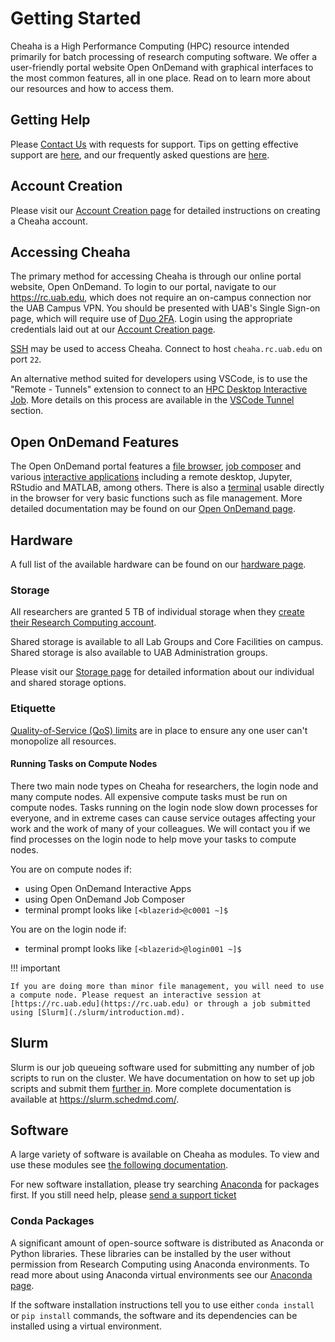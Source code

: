 # Getting Started

Cheaha is a High Performance Computing (HPC) resource intended primarily for batch processing of research computing software. We offer a user-friendly portal website Open OnDemand with graphical interfaces to the most common features, all in one place. Read on to learn more about our resources and how to access them.

## Getting Help

Please [Contact Us](../index.md#contact-us) with requests for support. Tips on getting effective support are [here](../help/support.md), and our frequently asked questions are [here](../help/faq.md).

## Account Creation

Please visit our [Account Creation page](../account_management/cheaha_account.md) for detailed instructions on creating a Cheaha account.

## Accessing Cheaha

The primary method for accessing Cheaha is through our online portal website, Open OnDemand. To login to our portal, navigate to our <https://rc.uab.edu>, which does not require an on-campus connection nor the UAB Campus VPN. You should be presented with UAB's Single Sign-on page, which will require use of [Duo 2FA](https://www.uab.edu/it/home/security/2-factor). Login using the appropriate credentials laid out at our [Account Creation page](../account_management/cheaha_account.md).

[SSH](../uab_cloud/remote_access.md#command-line-via-ssh) may be used to access Cheaha. Connect to host `cheaha.rc.uab.edu` on port `22`.

An alternative method suited for developers using VSCode, is to use the "Remote - Tunnels" extension to connect to an [HPC Desktop Interactive Job](./open_ondemand/ood_interactive.md#hpc-desktop). More details on this process are available in the [VSCode Tunnel](./open_ondemand/ood_interactive.md#visual-studio-code-remote-tunnel) section.

## Open OnDemand Features

The Open OnDemand portal features a [file browser](./open_ondemand/ood_files.md), [job composer](./open_ondemand/ood_jobs.md) and various [interactive applications](./open_ondemand/ood_interactive.md) including a remote desktop, Jupyter, RStudio and MATLAB, among others. There is also a [terminal](./open_ondemand/ood_main.md#shell-access) usable directly in the browser for very basic functions such as file management. More detailed documentation may be found on our [Open OnDemand page](./open_ondemand/ood_main.md).

## Hardware

A full list of the available hardware can be found on our [hardware page](./hardware.md).

### Storage

All researchers are granted 5 TB of individual storage when they [create their Research Computing account](../account_management/cheaha_account.md).

Shared storage is available to all Lab Groups and Core Facilities on campus. Shared storage is also available to UAB Administration groups.

Please visit our [Storage page](../data_management/storage.md) for detailed information about our individual and shared storage options.

### Etiquette

[Quality-of-Service (QoS) limits](hardware.md#quality-of-service-qos-limits) are in place to ensure any one user can't monopolize all resources.

#### Running Tasks on Compute Nodes

There two main node types on Cheaha for researchers, the login node and many compute nodes. All expensive compute tasks must be run on compute nodes. Tasks running on the login node slow down processes for everyone, and in extreme cases can cause service outages affecting your work and the work of many of your colleagues. We will contact you if we find processes on the login node to help move your tasks to compute nodes.

You are on compute nodes if:

- using Open OnDemand Interactive Apps
- using Open OnDemand Job Composer
- terminal prompt looks like `[<blazerid>@c0001 ~]$`

You are on the login node if:

- terminal prompt looks like `[<blazerid>@login001 ~]$`

<!-- markdownlint-disable MD046 -->
!!! important

    If you are doing more than minor file management, you will need to use a compute node. Please request an interactive session at [https://rc.uab.edu](https://rc.uab.edu) or through a job submitted using [Slurm](./slurm/introduction.md).
<!-- markdownlint-enable MD046 -->

## Slurm

Slurm is our job queueing software used for submitting any number of job scripts to run on the cluster. We have documentation on how to set up job scripts and submit them [further in](./slurm/introduction.md). More complete documentation is available at <https://slurm.schedmd.com/>.

## Software

A large variety of software is available on Cheaha as modules. To view and use these modules see [the following documentation](./software/modules.md).

For new software installation, please try searching [Anaconda](../workflow_solutions/using_anaconda.md) for packages first. If you still need help, please [send a support ticket](../help/support.md)

### Conda Packages

A significant amount of open-source software is distributed as Anaconda or Python libraries. These libraries can be installed by the user without permission from Research Computing using Anaconda environments. To read more about using Anaconda virtual environments see our [Anaconda page](./software/software.md#anaconda-on-cheaha).

If the software installation instructions tell you to use either `conda install` or `pip install` commands, the software and its dependencies can be installed using a virtual environment.
